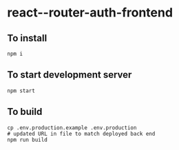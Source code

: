 # react--router-auth-frontend

## To install

```
npm i
```

## To start development server

```
npm start
```

## To build

```
cp .env.production.example .env.production
# updated URL in file to match deployed back end
npm run build
```
